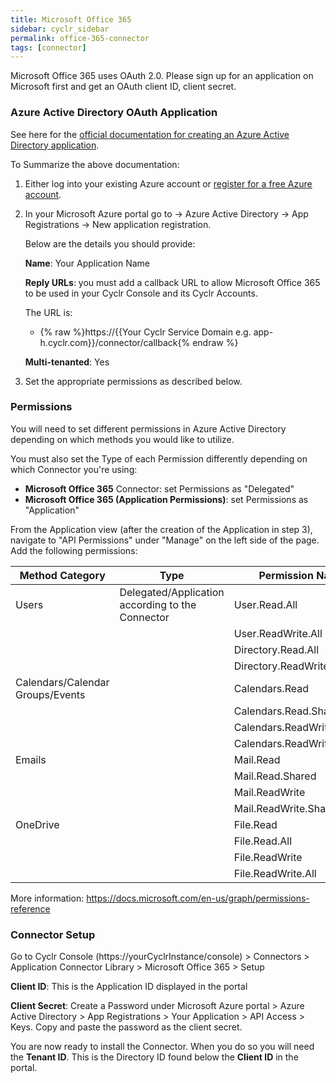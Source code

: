 ```yaml
---
title: Microsoft Office 365
sidebar: cyclr_sidebar
permalink: office-365-connector
tags: [connector]
---
```


Microsoft Office 365 uses OAuth 2.0. Please sign up for an application on Microsoft first and get an OAuth client ID, client secret.

### Azure Active Directory OAuth Application

See here for the [official documentation for creating an Azure Active Directory application](https://docs.microsoft.com/en-us/azure/active-directory/develop/active-directory-integrating-applications).

To Summarize the above documentation:

1. Either log into your existing Azure account or [register for a free Azure account](https://azure.microsoft.com/free/?WT.mc_id=A261C142F).
2. In your Microsoft Azure portal go to -> Azure Active Directory -> App Registrations -> New application registration.

   Below are the details you should provide:

   **Name**: Your Application Name

   **Reply URLs**: you must add a callback URL to allow Microsoft Office 365 to be used in your Cyclr Console and its Cyclr Accounts.

   The URL is:

   * {% raw %}https://{{Your Cyclr Service Domain e.g. app-h.cyclr.com}}/connector/callback{% endraw %}

   **Multi-tenanted**: Yes
   
3. Set the appropriate permissions as described below.

### Permissions

You will need to set different permissions in Azure Active Directory depending on which methods you would like to utilize.

You must also set the Type of each Permission differently depending on which Connector you're using:
* **Microsoft Office 365** Connector: set Permissions as "Delegated"
* **Microsoft Office 365 (Application Permissions)**: set Permissions as "Application"

From the Application view (after the creation of the Application in step 3), navigate to "API Permissions" under "Manage" on the left side of the page. Add the following permissions:

| Method Category                  | Type      | Permission Name            |
|----------------------------------|-----------|----------------------------|
| Users                            | Delegated/Application according to the Connector | User.Read.All              |
|                                  |  | User.ReadWrite.All         |
|                                  |  | Directory.Read.All         |
|                                  |  | Directory.ReadWrite.All    |
| Calendars/Calendar Groups/Events |  | Calendars.Read             |
|                                  |  | Calendars.Read.Shared      |
|                                  |  | Calendars.ReadWrite        |
|                                  |  | Calendars.ReadWrite.Shared |
| Emails                           |  | Mail.Read                  |
|                                  |  | Mail.Read.Shared           |
|                                  |  | Mail.ReadWrite             |
|                                  |  | Mail.ReadWrite.Shared      |
| OneDrive                         |  | File.Read                  |
|                                  |  | File.Read.All              |
|                                  |  | File.ReadWrite             |
|                                  |  | File.ReadWrite.All         |

More information: https://docs.microsoft.com/en-us/graph/permissions-reference


### Connector Setup
Go to Cyclr Console (https://yourCyclrInstance/console) > Connectors > Application Connector Library > Microsoft Office 365 > Setup

   **Client ID**: This is the Application ID displayed in the portal

   **Client Secret**: Create a Password under Microsoft Azure portal > Azure Active Directory > App Registrations > Your Application > API Access > Keys. Copy and paste the password as the client secret. 

You are now ready to install the Connector.  When you do so you will need the **Tenant ID**.  This is the Directory ID found below the **Client ID** in the portal.

